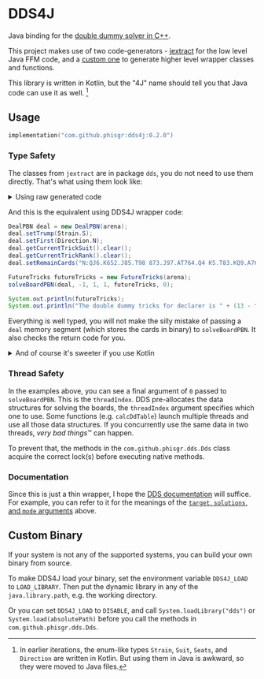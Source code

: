 # DDS4J

Java binding for the [double dummy solver in C++](https://github.com/dds-bridge/dds).

This project makes use of two code-generators -
[jextract](https://jdk.java.net/jextract/) for the low level Java FFM code, and
a [custom one](../buildSrc/src/main/kotlin/com/github/phisgr/dds/GenerateTask.kt)
to generate higher level wrapper classes and functions.

This library is written in Kotlin,
but the "4J" name should tell you that Java code can use it as well. [^1]

[^1]: In earlier iterations, the enum-like types
`Strain`, `Suit`, `Seats`, and `Direction` are written in Kotlin.
But using them in Java is awkward, so they were moved to Java files.

## Usage

```kotlin
implementation("com.github.phisgr:dds4j:0.2.0")
```

### Type Safety

The classes from `jextract` are in package `dds`,
you do not need to use them directly.
That's what using them look like:

<details>
<summary>Using raw generated code</summary>

```java
MemorySegment deal = dealPBN.allocate(arena);
dealPBN.trump(deal, 0);
dealPBN.first(deal, 0);
dealPBN.currentTrickSuit(deal).fill((byte) 0);
dealPBN.currentTrickRank(deal).fill((byte) 0);
dealPBN.remainCards(deal)
        .setString(0, "N:QJ6.K652.J85.T98 873.J97.AT764.Q4 K5.T83.KQ9.A7652 AT942.AQ4.32.KJ3");

MemorySegment ftMemory = futureTricks.allocate(arena);
int returnCode = SolveBoardPBN(deal, -1, 1, 1, ftMemory, 0);
if (returnCode != 1) throw new IllegalArgumentException("Got return code " + returnCode);

int trickCount = 13 - futureTricks.score(ftMemory, 0);

System.out.println("The double dummy tricks for declarer is " + trickCount);
```

</details>

And this is the equivalent using DDS4J wrapper code:

```java
DealPBN deal = new DealPBN(arena);
deal.setTrump(Strain.S);
deal.setFirst(Direction.N);
deal.getCurrentTrickSuit().clear();
deal.getCurrentTrickRank().clear();
deal.setRemainCards("N:QJ6.K652.J85.T98 873.J97.AT764.Q4 K5.T83.KQ9.A7652 AT942.AQ4.32.KJ3");

FutureTricks futureTricks = new FutureTricks(arena);
solveBoardPBN(deal, -1, 1, 1, futureTricks, 0);

System.out.println(futureTricks);
System.out.println("The double dummy tricks for declarer is " + (13 - futureTricks.getScore().get(0)));
```

Everything is well typed, you will not make the silly mistake of
passing a `deal` memory segment (which stores the cards in binary) to `solveBoardPBN`.
It also checks the return code for you.

<details>
<summary>And of course it's sweeter if you use Kotlin</summary>

```kotlin
val deal = DealPBN(arena)
deal.trump = S // property access syntax
deal.first = NORTH
deal.currentTrickSuit.clear()
deal.currentTrickRank.clear()
deal.remainCards = "N:QJ6.K652.J85.T98 873.J97.AT764.Q4 K5.T83.KQ9.A7652 AT942.AQ4.32.KJ3"

val futureTricks = FutureTricks(arena)
solveBoardPBN(deal, target = -1, solutions = 1, mode = 1, futureTricks, thrId = 0) // named arguments

println(futureTricks)
println("The double dummy tricks for declarer is ${13 - futureTricks.score[0]}") // indexed access operator
```

</details>

### Thread Safety

In the examples above, you can see a final argument of `0` passed to `solveBoardPBN`.
This is the `threadIndex`. DDS pre-allocates the data structures for solving the boards,
the `threadIndex` argument specifies which one to use.
Some functions (e.g. `calcDdTable`) launch multiple threads and use all those data structures.
If you concurrently use the same data in two threads, *very bad things*™ can happen.

To prevent that, the methods in the `com.github.phisgr.dds.Dds` class
acquire the correct lock(s) before executing native methods.

### Documentation

Since this is just a thin wrapper, I hope the [DDS documentation](
https://github.com/dds-bridge/dds/blob/develop/doc/DLL-dds_x.pdf) will suffice.
For example, you can refer to it for the meanings of the
[`target`, `solutions`, and `mode` arguments](
https://htmlpreview.github.io/?https://github.com/dds-bridge/dds/blob/develop/doc/DLL-dds_x.htm#SolveBoard) above.

## Custom Binary

If your system is not any of the supported systems,
you can build your own binary from source.

To make DDS4J load your binary,
set the environment variable `DDS4J_LOAD` to `LOAD_LIBRARY`.
Then put the dynamic library in any of the `java.library.path`,
e.g. the working directory.

Or you can set `DDS4J_LOAD` to `DISABLE`,
and call `System.loadLibrary("dds")` or `System.load(absolutePath)`
before you call the methods in `com.github.phisgr.dds.Dds`.
